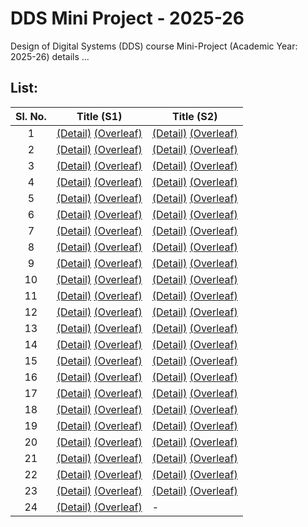 # DDS Mini Project - 2025-26
Design of Digital Systems (DDS) course Mini-Project (Academic Year: 2025-26) details ...

## List:

| Sl. No. | Title (S1) | Title (S2) |
| :---: | --- | --- |
| 1 |  [(Detail)]() [(Overleaf)](https://www.overleaf.com/8788215833spctcxwhhqvf#5701b7) | [(Detail)]() [(Overleaf)]() |
| 2 |  [(Detail)]() [(Overleaf)](https://www.overleaf.com/2959872253yzqtktnwngwc#f1725f) | [(Detail)]() [(Overleaf)]() |
| 3 |  [(Detail)]() [(Overleaf)](https://www.overleaf.com/6477466427qxwgqtkwgtdw#503579) | [(Detail)]() [(Overleaf)]() |
| 4 |  [(Detail)]() [(Overleaf)](https://www.overleaf.com/1554373558rcfrzxtjksrm#f5e94f) | [(Detail)]() [(Overleaf)]() |
| 5 |  [(Detail)]() [(Overleaf)]() | [(Detail)]() [(Overleaf)]() |
| 6 |  [(Detail)]() [(Overleaf)]() |  [(Detail)]() [(Overleaf)]() |
| 7 |  [(Detail)]() [(Overleaf)]() |  [(Detail)]() [(Overleaf)]() |
| 8 |  [(Detail)]() [(Overleaf)]() |  [(Detail)]() [(Overleaf)]() |
| 9 |  [(Detail)]() [(Overleaf)]() |  [(Detail)]() [(Overleaf)]() |
| 10 |  [(Detail)]() [(Overleaf)]() |  [(Detail)]() [(Overleaf)]() |
| 11 |  [(Detail)]() [(Overleaf)]() |  [(Detail)]() [(Overleaf)]() |
| 12 |  [(Detail)]() [(Overleaf)]() |  [(Detail)]() [(Overleaf)]() |
| 13 |  [(Detail)]() [(Overleaf)]() |  [(Detail)]() [(Overleaf)]() |
| 14 |  [(Detail)]() [(Overleaf)]() |  [(Detail)]() [(Overleaf)]() |
| 15 |  [(Detail)]() [(Overleaf)]() |  [(Detail)]() [(Overleaf)]() |
| 16 |  [(Detail)]() [(Overleaf)]() |  [(Detail)]() [(Overleaf)]() |
| 17 |  [(Detail)]() [(Overleaf)]() |  [(Detail)]() [(Overleaf)]() |
| 18 |  [(Detail)]() [(Overleaf)]() |  [(Detail)]() [(Overleaf)]() |
| 19 |  [(Detail)]() [(Overleaf)]() |  [(Detail)]() [(Overleaf)]() |
| 20 |  [(Detail)]() [(Overleaf)]() |  [(Detail)]() [(Overleaf)]() |
| 21 |  [(Detail)]() [(Overleaf)]() |  [(Detail)]() [(Overleaf)]() |
| 22 |  [(Detail)]() [(Overleaf)]() |  [(Detail)]() [(Overleaf)]() |
| 23 |  [(Detail)]() [(Overleaf)]() |  [(Detail)]() [(Overleaf)]() |
| 24 |  [(Detail)]() [(Overleaf)]() | - |
